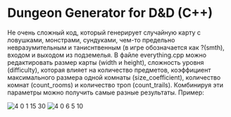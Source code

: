 # Dungeon Generator for D&D (C++)

Не очень сложный код, который генерирует случайную карту с ловушками, монстрами, сундуками, чем-то предельно невразумительным и таниснтвенным (в игре обозначается как ?(smth), входом и выходом из подземелья.
В файле everything.cpp можно редактировать размер карты (width и height), сложность уровня (difficulty), которая влияет на количество предметов, коэффициент максимального размера одной комнаты (size_coefficient), количество комнат (count_rooms) и количество троп (count_trails). Комбинируя эти параметры можно получить самые разные результаты. Пример:

![4 0 1 15 30](https://github.com/Klapeyrof/D-D/assets/113589355/edfc2eab-ced8-451e-9b15-f71d8512b540)
![4 0 6 5 10](https://github.com/Klapeyrof/D-D/assets/113589355/076269b3-c5d5-44c0-b557-c38482dd2183)
